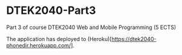 # DTEK2040-Part3
Part 3 of course DTEK2040 Web and Mobile Programming (5 ECTS)

The application has deployed to (Heroku)[https://dtek2040-phonedir.herokuapp.com/].
